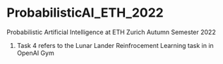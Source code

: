 # ProbabilisticAI_ETH_2022
Probabilistic Artificial Intelligence at ETH Zurich Autumn Semester 2022

1. Task 4 refers to the Lunar Lander Reinfrocement Learning task in in OpenAI Gym
   
